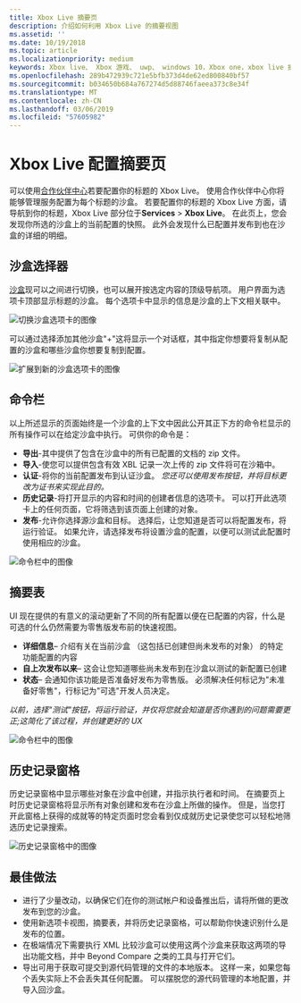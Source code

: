```yaml
---
title: Xbox Live 摘要页
description: 介绍如何利用 Xbox Live 的摘要视图
ms.assetid: ''
ms.date: 10/19/2018
ms.topic: article
ms.localizationpriority: medium
keywords: Xbox live、 Xbox 游戏、 uwp、 windows 10，Xbox one，xbox live 摘要，摘要，将发布，xbox live 历史记录、 命令栏、 历史记录选项卡、 摘要表
ms.openlocfilehash: 289b472939c721e5bfb373d4de62ed800840bf57
ms.sourcegitcommit: b034650b684a767274d5d88746faeea373c8e34f
ms.translationtype: MT
ms.contentlocale: zh-CN
ms.lasthandoff: 03/06/2019
ms.locfileid: "57605982"
---
```

# <a name="the-xbox-live-configuration-summary-page"></a>Xbox Live 配置摘要页

可以使用[合作伙伴中心](https://developer.microsoft.com/dashboard)若要配置你的标题的 Xbox Live。 使用合作伙伴中心你将能够管理服务配置为每个标题的沙盒。
若要配置你的标题的 Xbox Live 方面，请导航到你的标题，Xbox Live 部分位于**Services** > **Xbox Live**。 在此页上，您会发现你所选的沙盒上的当前配置的快照。 此外会发现什么已配置并发布到也在沙盒的详细的明细。

## <a name="sandbox-selector"></a>沙盒选择器

 [沙盒](../../xbox-live-sandboxes.md)现可以之间进行切换，也可以展开按选定内容的顶级导航项。 用户界面为选项卡顶部显示标题的沙盒。 每个选项卡中显示的信息是沙盒的上下文相关联中。  

![切换沙盒选项卡的图像](../../images/summary/sandbox-tabs1.gif)

 可以通过选择添加其他沙盒"+"这将显示一个对话框，其中指定你想要将复制从配置的沙盒和哪些沙盒你想要复制到配置。  

 ![扩展到新的沙盒选项卡的图像](../../images/summary/sandbox-tabs2.gif)

## <a name="command-bar"></a>命令栏

以上所述显示的页面始终是一个沙盒的上下文中因此公开其正下方的命令栏显示的所有操作可以在给定沙盒中执行。 可供你的命令是：  

* **导出**-其中提供了包含在沙盒中的所有已配置的文档的 zip 文件。
* **导入**-使您可以提供包含有效 XBL 记录一次上传的 zip 文件将可在沙箱中。
* **认证**-将你的当前配置发布到认证沙盒。  *您还可以使用发布按钮，并将目标更改为证书来实现此目的。*
* **历史记录**-将打开显示的内容和时间的创建者信息的选项卡。 可以打开此选项卡上的任何页面，它将筛选到该页面上创建的对象。
* **发布**-允许你选择源沙盒和目标。 选择后，让您知道是否可以将配置发布，将运行验证。 如果允许，请选择发布将设置沙盒的配置，以便可以测试此配置时使用相应的沙盒。  
  
  
![命令栏中的图像](../../images/summary/command-bar.png)  

## <a name="summary-table"></a>摘要表

UI 现在提供的有意义的滚动更新了不同的所有配置以便在已配置的内容，什么是可选的什么仍然需要为零售版发布前的快速视图。  

* **详细信息**– 介绍有关在当前沙盒 （这包括已创建但尚未发布的对象） 的特定功能配置的内容
* **自上次发布以来**– 这会让您知道哪些尚未发布到在沙盒以测试的新配置已创建
* **状态**– 会通知你该功能是否准备好发布为零售版。 必须解决任何标记为"未准备好零售"，行标记为"可选"开发人员决定。

*以前，选择"测试"按钮，将运行验证，并仅将您就会知道是否你遇到的问题需要更正;这简化了该过程，并创建更好的 UX*  
  
![命令栏中的图像](../../images/summary/summary-table.png)  

## <a name="history-pane"></a>历史记录窗格

历史记录窗格中显示哪些对象在沙盒中创建，并指示执行者和时间。 在摘要页上时历史记录窗格将显示所有对象创建和发布在沙盒上所做的操作。 但是，当您打开此窗格上获得的成就等的特定页面时您会看到仅成就历史记录使您可以轻松地筛选历史记录搜索。  

![历史记录窗格中的图像](../../images/summary/history.png)  

## <a name="best-practices"></a>最佳做法

* 进行了少量改动，以确保它们在你的测试帐户和设备推出后，请将所做的更改发布到您的沙盒。
* 使用新选项卡视图，摘要表，并将历史记录窗格，可以帮助你快速识别什么是发布的位置。
* 在极端情况下需要执行 XML 比较沙盒可以使用这两个沙盒来获取这两项的导出功能文档，并中 Beyond Compare 之类的工具与打开它们。
* 导出可用于获取可提交到源代码管理的文件的本地版本。 这样一来，如果您每个丢失实际上不会丢失其任何配置。 可以摆脱您的源代码管理的本地配置，并导入回沙盒。